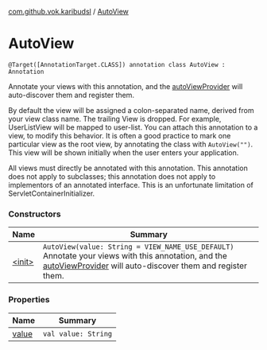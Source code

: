 [com.github.vok.karibudsl](../index.md) / [AutoView](.)

# AutoView

`@Target([AnnotationTarget.CLASS]) annotation class AutoView : Annotation`

Annotate your views with this annotation, and the [autoViewProvider](../auto-view-provider.md) will auto-discover them and register them.

By default the view will be assigned a colon-separated name, derived from your view class name. The trailing View is dropped.
For example, UserListView will be mapped to user-list. You can attach this annotation to a view, to modify this behavior.
It is often a good practice to mark one particular view as the root view, by annotating the class with `AutoView("")`.
This view will be shown initially when the user enters your application.

All views must directly be annotated with this annotation. This annotation does not apply to subclasses; this annotation does not apply to
implementors of an annotated interface. This is an unfortunate limitation of ServletContainerInitializer.

### Constructors

| Name | Summary |
|---|---|
| [&lt;init&gt;](-init-.md) | `AutoView(value: String = VIEW_NAME_USE_DEFAULT)`<br>Annotate your views with this annotation, and the [autoViewProvider](../auto-view-provider.md) will auto-discover them and register them. |

### Properties

| Name | Summary |
|---|---|
| [value](value.md) | `val value: String` |
